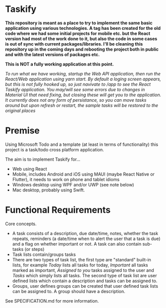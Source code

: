 # Taskify

**This repository is meant as a place to try to implement the same basic application using various technologies. A tag has been created for the old code where we had some initial projects for mobile etc. but the React version had most of the work done to it, but also the code in some cases is out of sync with current packages/libraries. I'll be cleaning this repository up in the coming days and rebooting the project both in public and with the latest versions of packages etc.**

**This is NOT a fully working application at this point.**

_To run what we have working, startup the Web API application, then run the React/Web application using yarn start. By default a loging screen appears, but this is not fully hooked up, so just navivate to /app to see the React Taskify application. You may/will see some errors due to changes in Material UI that need fixing, but closing these will get you to the application. It currently does not any form of persistance, so you can move tasks around but upon refresh or restart, the sample tasks will be restored to the original places_ 

# Premise

Using Microsoft Todo and a template (at least in terms of functionality) this project is a task/todo cross platform application.

The aim is to implement Taskify for...

* Web using React
* Mobile, includes Android and iOS using MAUI (maybe React Native or Flutter), it needs to work on phone and tablet idioms
* Windows desktop using WPF and/or UWP (see note below)
* Mac desktop, probably using Swift.

# Functional Requirements

Core concepts.

* A task consists of a description, due date/time, notes, whether the task repeats, reminders (a date/time when to alert the user that a task is due) and a flag on whether important or not. A task can also contain sub-tasks (or steps)
* Task lists contain/groups tasks 
* There are two types of task list, the first type are "standard" built-in lists, for example _Today_ lists all tasks for today, _Important_ all tasks marked as important, _Assigned to you_ tasks assigned to the user and _Tasks_ which simply lists all tasks. The second type of task list are user defined lists which contain a description and tasks can be assigned to.
* Groups, user defines groups can be created that user defined task lists can be assigned to. A group should have a description.

See SPECIFICATION.md for more information.
